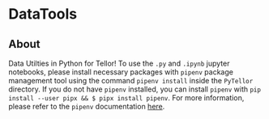# DataTools

## About

Data Utilties in Python for Tellor!
To use the `.py` and `.ipynb` jupyter notebooks, please install necessary packages with `pipenv` package management tool using the command `pipenv install` inside the `PyTellor` directory. If you do not have `pipenv` installed, you can install `pipenv` with `pip install --user pipx && $ pipx install pipenv`. For more information, please refer to the `pipenv` documentation [here](https://pipenv.pypa.io/en/latest/). 
